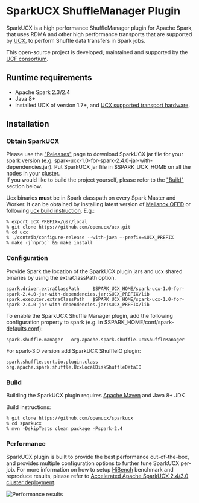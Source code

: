 # SparkUCX ShuffleManager Plugin
SparkUCX is a high performance ShuffleManager plugin for Apache Spark, that uses RDMA and other high performance transports
that are supported by [UCX](https://github.com/openucx/ucx#supported-transports), to perform Shuffle data transfers in Spark jobs.

This open-source project is developed, maintained and supported by the [UCF consortium](http://www.ucfconsortium.org/).

## Runtime requirements
* Apache Spark 2.3/2.4
* Java 8+
* Installed UCX of version 1.7+, and [UCX supported transport hardware](https://github.com/openucx/ucx#supported-transports).

## Installation

### Obtain SparkUCX
Please use the ["Releases"](https://github.com/openucx/sparkucx/releases) page to download SparkUCX jar file
for your spark version (e.g. spark-ucx-1.0-for-spark-2.4.0-jar-with-dependencies.jar).
Put SparkUCX jar file in $SPARK_UCX_HOME on all the nodes in your cluster.
<br>If you would like to build the project yourself, please refer to the ["Build"](https://github.com/openucx/sparkucx#build) section below.

Ucx binaries **must** be in Spark classpath on every Spark Master and Worker.
It can be obtained by installing latest version of [Mellanox OFED](http://www.mellanox.com/page/products_dyn?product_family=26)
or following [ucx build instruction](https://github.com/openucx/ucx#using-ucx). E.g.:

```
% export UCX_PREFIX=/usr/local
% git clone https://github.com/openucx/ucx.git
% cd ucx
% ./contrib/configure-release --with-java –-prefix=$UCX_PREFIX
% make -j`nproc` && make install
```

### Configuration

Provide Spark the location of the SparkUCX plugin jars and ucx shared binaries by using the extraClassPath option.

```
spark.driver.extraClassPath     $SPARK_UCX_HOME/spark-ucx-1.0-for-spark-2.4.0-jar-with-dependencies.jar:$UCX_PREFIX/lib
spark.executor.extraClassPath   $SPARK_UCX_HOME/spark-ucx-1.0-for-spark-2.4.0-jar-with-dependencies.jar:$UCX_PREFIX/lib
```
To enable the SparkUCX Shuffle Manager plugin, add the following configuration property
to spark (e.g. in $SPARK_HOME/conf/spark-defaults.conf):

```
spark.shuffle.manager   org.apache.spark.shuffle.UcxShuffleManager
```
For spark-3.0 version add SparkUCX ShuffleIO plugin:
```
spark.shuffle.sort.io.plugin.class org.apache.spark.shuffle.UcxLocalDiskShuffleDataIO
```

### Build

Building the SparkUCX plugin requires [Apache Maven](http://maven.apache.org/) and Java 8+ JDK

Build instructions:

```
% git clone https://github.com/openucx/sparkucx
% cd sparkucx
% mvn -DskipTests clean package -Pspark-2.4
```

### Performance

SparkUCX plugin is built to provide the best performance out-of-the-box, and provides multiple configuration options to further tune SparkUCX per-job. For more information on how to setup [HiBench](https://github.com/Intel-bigdata/HiBench) benchmark and reproduce results, please refer to [Accelerated Apache SparkUCX 2.4/3.0 cluster deployment](https://docs.mellanox.com/pages/releaseview.action?pageId=19819236).

![Performance results](https://docs.mellanox.com/download/attachments/19819236/image2020-1-23_15-39-14.png)


